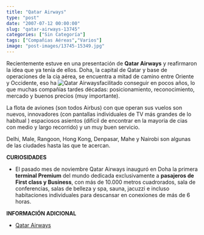 ```yaml
---
title: "Qatar Airways"
type: "post"
date: "2007-07-12 00:00:00"
slug: "qatar-airways-13745"
categories: ["Sin Categoría"]
tags: ["Compañias Aéreas","Varios"]
image: "post-images/13745-15349.jpg"
---
```


 Recientemente estuve en una presentación de **Qatar Airways** y reafirmaron la idea que ya tenía de ellos. Doha, la capital de Qatar y base de operaciones de la cia aérea, se encuentra a mitad de camino entre Oriente y Occidente, eso ha ![Qatar Airways](post-images/13745-15349.jpg "Qatar Airways")facilitado conseguir en pocos años, lo que muchas compañias tardes décadas: posicionamiento, reconocimiento, mercado y buenos precios (muy importante).

La flota de aviones (son todos Airbus) con que operan sus vuelos son nuevos, innovadores (con pantallas individuales de TV más grandes de lo habitual ) espaciosos asientos (difícil de encontrar en la mayoria de cias con medio y largo recorrido) y un muy buen servicio.

Delhi, Male, Rangoon, Hong Kong, Denpasar, Mahe y Nairobi son algunas de las ciudades hasta las que te acercan.

**CURIOSIDADES**

- El pasado mes de noviembre Qatar Airways inauguró en Doha la primera **terminal Premium** del mundo dedicada exclusivamente a **pasajeros de First class y Business**, con más de 10.000 metros cuadrorados, sala de conferencias, salas de belleza y spa, sauna, jacuzzi e incluso habitaciones individuales para descansar en conexiones de más de 6 horas.

**INFORMACIÓN ADICIONAL**

- [Qatar Airways](http://www.qatarairways.com/spanish/home.html)